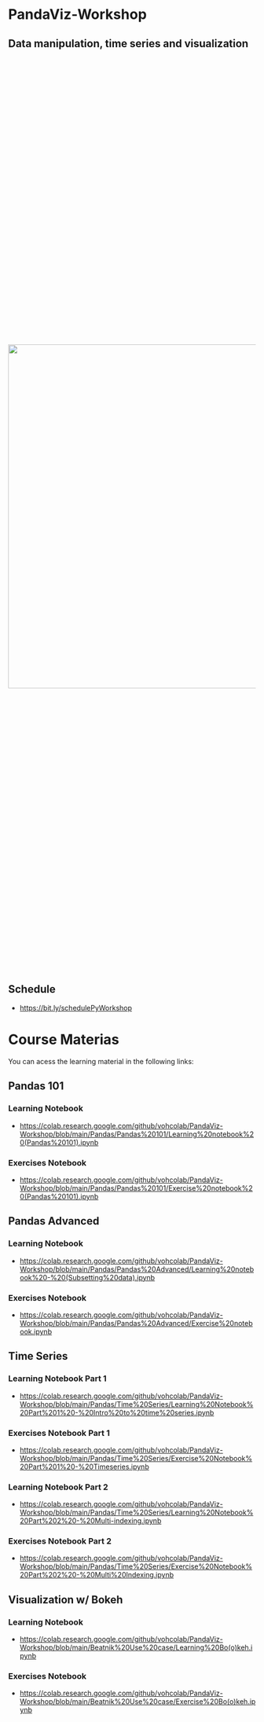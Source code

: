 # PandaViz-Workshop

## Data manipulation, time series and visualization

<p align="center" style="font-size:600px">
  <img src="https://encrypted-tbn0.gstatic.com/images?q=tbn:ANd9GcRN1rxd35SeJgIFZAi2_paXgKSkDIBLtPrQgg&usqp=CAU" width="700px" >
</p>

## Schedule

- https://bit.ly/schedulePyWorkshop

# Course Materias

You can acess the learning material in the following links:

## Pandas 101

### Learning Notebook
- https://colab.research.google.com/github/vohcolab/PandaViz-Workshop/blob/main/Pandas/Pandas%20101/Learning%20notebook%20(Pandas%20101).ipynb

### Exercises Notebook
- https://colab.research.google.com/github/vohcolab/PandaViz-Workshop/blob/main/Pandas/Pandas%20101/Exercise%20notebook%20(Pandas%20101).ipynb

## Pandas Advanced

### Learning Notebook
- https://colab.research.google.com/github/vohcolab/PandaViz-Workshop/blob/main/Pandas/Pandas%20Advanced/Learning%20notebook%20-%20(Subsetting%20data).ipynb

### Exercises Notebook
- https://colab.research.google.com/github/vohcolab/PandaViz-Workshop/blob/main/Pandas/Pandas%20Advanced/Exercise%20notebook.ipynb

## Time Series

### Learning Notebook Part 1
- https://colab.research.google.com/github/vohcolab/PandaViz-Workshop/blob/main/Pandas/Time%20Series/Learning%20Notebook%20Part%201%20-%20Intro%20to%20time%20series.ipynb

### Exercises Notebook Part 1
- https://colab.research.google.com/github/vohcolab/PandaViz-Workshop/blob/main/Pandas/Time%20Series/Exercise%20Notebook%20Part%201%20-%20Timeseries.ipynb

### Learning Notebook Part 2
- https://colab.research.google.com/github/vohcolab/PandaViz-Workshop/blob/main/Pandas/Time%20Series/Learning%20Notebook%20Part%202%20-%20Multi-indexing.ipynb

### Exercises Notebook Part 2
 - https://colab.research.google.com/github/vohcolab/PandaViz-Workshop/blob/main/Pandas/Time%20Series/Exercise%20Notebook%20Part%202%20-%20Multi%20Indexing.ipynb
 

## Visualization w/ Bokeh

### Learning Notebook
- https://colab.research.google.com/github/vohcolab/PandaViz-Workshop/blob/main/Beatnik%20Use%20case/Learning%20Bo(o)keh.ipynb

### Exercises Notebook
- https://colab.research.google.com/github/vohcolab/PandaViz-Workshop/blob/main/Beatnik%20Use%20case/Exercise%20Bo(o)keh.ipynb
